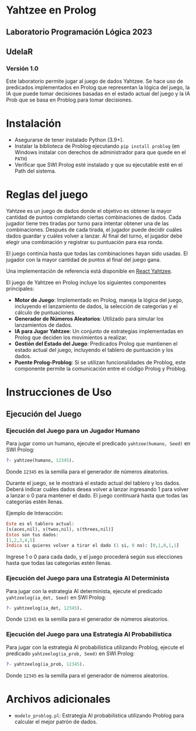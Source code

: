 
# Yahtzee en Prolog
## Laboratorio Programación Lógica 2023
## UdelaR
### Versión 1.0

Este laboratorio permite jugar al juego de dados Yahtzee. Se hace uso de predicados implementados en Prolog que representan la lógica del juego, la IA que puede tomar decisiones basadas en el estado actual del juego y la IA Prob que se basa en Problog para tomar decisiones.

# Instalación
- Asegurarse de tener instalado Python (3.9+).
- Instalar la biblioteca de Problog ejecutando `pip install problog` (en Windows instalar con derechos de administrador para que quede en el `PATH`)
- Verificar que SWI Prolog esté instalado y que su ejecutable esté en el Path del sistema.

# Reglas del juego

Yahtzee es un juego de dados donde el objetivo es obtener la mayor cantidad de puntos completando ciertas combinaciones de dados. Cada jugador tiene tres tiradas por turno para intentar obtener una de las combinaciones. Después de cada tirada, el jugador puede decidir cuáles dados guardar y cuáles volver a lanzar. Al final del turno, el jugador debe elegir una combinación y registrar su puntuación para esa ronda.

El juego continúa hasta que todas las combinaciones hayan sido usadas. El jugador con la mayor cantidad de puntos al final del juego gana.

Una implementación de referencia está disponible en [React Yahtzee](https://react-yahtzee.netlify.app/).

El juego de Yahtzee en Prolog incluye los siguientes componentes principales:

- **Motor de Juego**: Implementado en Prolog, maneja la lógica del juego, incluyendo el lanzamiento de dados, la selección de categorías y el cálculo de puntuaciones.
- **Generador de Números Aleatorios**: Utilizado para simular los lanzamientos de dados.
- **IA para Jugar Yahtzee**: Un conjunto de estrategias implementadas en Prolog que deciden los movimientos a realizar.
- **Gestión del Estado del Juego**: Predicados Prolog que mantienen el estado actual del juego, incluyendo el tablero de puntuación y los dados.
- **Puente Prolog-Problog**: Si se utilizan funcionalidades de Problog, este componente permite la comunicación entre el código Prolog y Problog.

# Instrucciones de Uso

## Ejecución del Juego

### Ejecución del Juego para un Jugador Humano

Para jugar como un humano, ejecute el predicado `yahtzee(humano, Seed)` en SWI Prolog:

```prolog
?- yahtzee(humano, 12345).
```

Donde `12345` es la semilla para el generador de números aleatorios.

Durante el juego, se le mostrará el estado actual del tablero y los dados. Deberá indicar cuáles dados desea volver a lanzar ingresando 1 para volver a lanzar o 0 para mantener el dado. El juego continuará hasta que todas las categorías estén llenas.

Ejemplo de Interacción:

```prolog
Este es el tablero actual:
[s(aces,nil), s(twos,nil), s(threes,nil)]
Estos son tus dados:
[1,2,3,4,5]
Indica si quieres volver a tirar el dado (1 si, 0 no): [0,1,0,1,1]
```
Ingrese 1 o 0 para cada dado, y el juego procederá según sus elecciones hasta que todas las categorías estén llenas.

### Ejecución del Juego para una Estrategia AI Determinista

Para jugar con la estrategia AI determinista, ejecute el predicado `yahtzeelog(ia_det, Seed)` en SWI Prolog:

```prolog
?- yahtzeelog(ia_det, 12345).
```

Donde `12345` es la semilla para el generador de números aleatorios.

### Ejecución del Juego para una Estrategia AI Probabilística

Para jugar con la estrategia AI probabilística utilizando Problog, ejecute el predicado `yahtzeelog(ia_prob, Seed)` en SWI Prolog:

```prolog
?- yahtzeelog(ia_prob, 12345).
```

Donde `12345` es la semilla para el generador de números aleatorios.

# Archivos adicionales

- `modelo_problog.pl`: Estrategia AI probabilística utilizando Problog para calcular el mejor patrón de dados.


